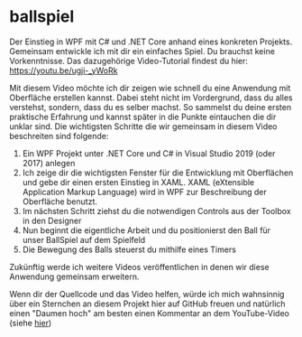 # ballspiel
Der Einstieg in WPF mit C# und .NET Core anhand eines konkreten Projekts. Gemeinsam entwickle ich mit dir ein einfaches Spiel. Du brauchst keine Vorkenntnisse. Das dazugehörige Video-Tutorial findest du hier: https://youtu.be/ugji-_yWoRk

Mit diesem Video möchte ich dir zeigen wie schnell du eine Anwendung mit Oberfläche erstellen kannst. Dabei steht nicht im Vordergrund, dass du alles verstehst, sondern, dass du es selber machst. So sammelst du deine ersten praktische Erfahrung und kannst später in die Punkte eintauchen die dir unklar sind.
Die wichtigsten Schritte die wir gemeinsam in diesem Video beschreiten sind folgende:
 1. Ein WPF Projekt unter .NET Core und C# in Visual Studio 2019 (oder 2017) anlegen
 2. Ich zeige dir die wichtigsten Fenster für die Entwicklung mit Oberflächen und gebe dir einen ersten Einstieg in XAML. XAML (eXtensible Application Markup Language) wird in WPF zur Beschreibung der Oberfläche benutzt.
 3. Im nächsten Schritt ziehst du die notwendigen Controls aus der Toolbox in den Designer
 4. Nun beginnt die eigentliche Arbeit und du positionierst den Ball für unser BallSpiel auf dem Spielfeld
 5. Die Bewegung des Balls steuerst du mithilfe eines Timers

Zukünftig werde ich weitere Videos veröffentlichen in denen wir diese Anwendung gemeinsam erweitern.

Wenn dir der Quellcode und das Video helfen, würde ich mich wahnsinnig über ein Sternchen an diesem Projekt hier auf GitHub freuen und natürlich einen "Daumen hoch" am besten einen Kommentar an dem YouTube-Video (siehe [hier](https://youtu.be/ugji-_yWoRk))
